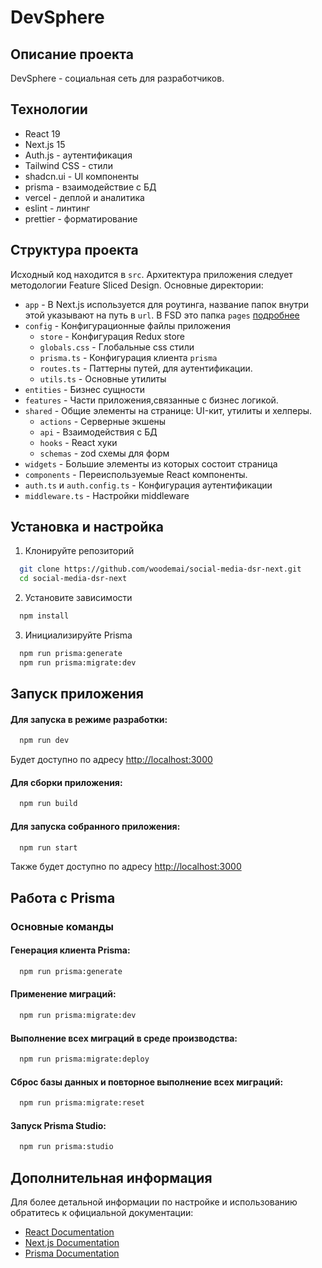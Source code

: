 # DevSphere

## Описание проекта

DevSphere - социальная сеть для разработчиков.

## Технологии

- React 19
- Next.js 15
- Auth.js - аутентификация
- Tailwind CSS - стили
- shadcn.ui - UI компоненты
- prisma - взаимодействие с БД
- vercel - деплой и аналитика
- eslint - линтинг
- prettier - форматирование

## Структура проекта

Исходный код находится в `src`.
Архитектура приложения следует методологии Feature Sliced Design.
Основные директории:

- `app` - В Next.js используется для роутинга, название папок внутри этой указывают на путь в `url`. В FSD это папка `pages` [подробнее](https://nextjs.org/docs/app/building-your-application/routing)
- `config` - Конфигурационные файлы приложения
  - `store` - Конфигурация Redux store
  - `globals.css` - Глобальные css стили
  - `prisma.ts` - Конфигурация клиента `prisma`
  - `routes.ts` - Паттерны путей, для аутентификации.
  - `utils.ts` - Основные утилиты
- `entities` - Бизнес сущности
- `features` - Части приложения,связанные с бизнес логикой.
- `shared` - Общие элементы на странице: UI-кит, утилиты и хелперы.
  - `actions` - Серверные экшены
  - `api` - Взаимодействия с БД
  - `hooks` - React хуки
  - `schemas` - zod схемы для форм
- `widgets` - Большие элементы из которых состоит страница
- `components` - Переиспользуемые React компоненты.
- `auth.ts` и `auth.config.ts` - Конфигурация аутентификации
- `middleware.ts` - Настройки middleware

## Установка и настройка

1. Клонируйте репозиторий

```bash
  git clone https://github.com/woodemai/social-media-dsr-next.git
  cd social-media-dsr-next
```

2. Установите зависимости

```bash
  npm install
```

3. Инициализируйте Prisma

```bash
  npm run prisma:generate
  npm run prisma:migrate:dev
```

## Запуск приложения

#### Для запуска в режиме разработки:

```bash
  npm run dev
```

Будет доступно по адресу [http://localhost:3000](http://localhost:3000)

#### Для сборки приложения:

```bash
  npm run build
```

#### Для запуска собранного приложения:

```bash
  npm run start
```

Также будет доступно по адресу [http://localhost:3000](http://localhost:3000)

## Работа с Prisma

### Основные команды

#### Генерация клиента Prisma:

```bash
  npm run prisma:generate
```

#### Применение миграций:

```bash
  npm run prisma:migrate:dev
```

#### Выполнение всех миграций в среде производства:

```bash
  npm run prisma:migrate:deploy
```

#### Сброс базы данных и повторное выполнение всех миграций:

```bash
  npm run prisma:migrate:reset
```

#### Запуск Prisma Studio:

```bash
  npm run prisma:studio
```

## Дополнительная информация

Для более детальной информации по настройке и использованию обратитесь к официальной документации:

- [React Documentation](https://react.dev/learn)
- [Next.js Documentation](https://nextjs.org/docs)
- [Prisma Documentation](https://www.prisma.io/docs)
